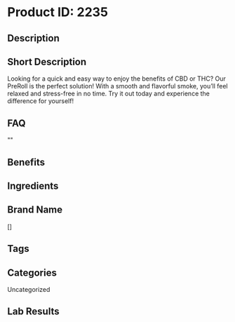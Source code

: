 # Product ID: 2235
## Description

## Short Description
<p>Looking for a quick and easy way to enjoy the benefits of CBD or THC? Our PreRoll is the perfect solution! With a smooth and flavorful smoke, you&#8217;ll feel relaxed and stress-free in no time. Try it out today and experience the difference for yourself!</p>

## FAQ
""
## Benefits

## Ingredients

## Brand Name
[]
## Tags

## Categories
Uncategorized
## Lab Results

